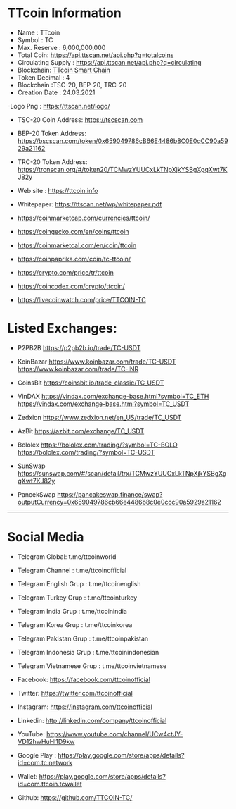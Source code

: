 # TTcoin Information

- Name : TTcoin 
- Symbol : TC 
- Max. Reserve : 6,000,000,000 
- Total Coin: https://api.ttscan.net/api.php?q=totalcoins
- Circulating Supply : https://api.ttscan.net/api.php?q=circulating
- Blockchain: [TTcoin Smart Chain](https://tscscan.com)
- Token Decimal : 4
- Blockchain :TSC-20, BEP-20, TRC-20
- Creation Date : 24.03.2021
 
-Logo Png : https://ttscan.net/logo/
- TSC-20 Coin Address: https://tscscan.com
- BEP-20 Token Address: https://bscscan.com/token/0x659049786cB66E4486b8C0E0cCC90a5929a21162
- TRC-20 Token Address: https://tronscan.org/#/token20/TCMwzYUUCxLkTNpXjkYSBgXgqXwt7KJ82y
 
- Web site : https://ttcoin.info 
- Whitepaper: https://ttscan.net/wp/whitepaper.pdf
 
- https://coinmarketcap.com/currencies/ttcoin/
- https://coingecko.com/en/coins/ttcoin
- https://coinmarketcal.com/en/coin/ttcoin
- https://coinpaprika.com/coin/tc-ttcoin/
- https://crypto.com/price/tr/ttcoin
- https://coincodex.com/crypto/ttcoin/
- https://livecoinwatch.com/price/TTCOIN-TC
 
# Listed Exchanges:
 
- P2PB2B
https://p2pb2b.io/trade/TC-USDT
 
- KoinBazar
https://www.koinbazar.com/trade/TC-USDT
https://www.koinbazar.com/trade/TC-INR
 
- CoinsBit
https://coinsbit.io/trade_classic/TC_USDT
 
- VinDAX
https://vindax.com/exchange-base.html?symbol=TC_ETH
https://vindax.com/exchange-base.html?symbol=TC_USDT

- Zedxion
https://www.zedxion.net/en_US/trade/TC_USDT

- AzBit
https://azbit.com/exchange/TC_USDT
 
- Bololex
https://bololex.com/trading/?symbol=TC-BOLO
https://bololex.com/trading/?symbol=TC-USDT
 
- SunSwap
https://sunswap.com/#/scan/detail/trx/TCMwzYUUCxLkTNpXjkYSBgXgqXwt7KJ82y

- PancekSwap
https://pancakeswap.finance/swap?outputCurrency=0x659049786cb66e4486b8c0e0ccc90a5929a21162

----------------
# Social Media
 
- Telegram Global: t.me/ttcoinworld
- Telegram Channel : t.me/ttcoinofficial
- Telegram English Grup : t.me/ttcoinenglish
- Telegram Turkey Grup : t.me/ttcointurkey
- Telegram India Grup : t.me/ttcoinindia
- Telegram Korea Grup : t.me/ttcoinkorea
- Telegram Pakistan Grup : t.me/ttcoinpakistan
- Telegram Indonesia Grup : t.me/ttcoinindonesian
- Telegram Vietnamese Grup : t.me/ttcoinvietnamese
 
- Facebook: https://facebook.com/ttcoinofficial
- Twitter: https://twitter.com/ttcoinofficial
- Instagram: https://instagram.com/ttcoinofficial
- Linkedin: http://linkedin.com/company/ttcoinofficial
- YouTube: https://www.youtube.com/channel/UCw4ctJY-VD12hwHuHl1D9kw
- Google Play : https://play.google.com/store/apps/details?id=com.tc.network
- Wallet: https://play.google.com/store/apps/details?id=com.ttcoin.tcwallet
- Github: https://github.com/TTCOIN-TC/
